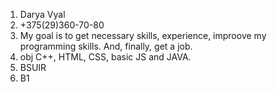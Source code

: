 1. Darya Vyal
2. +375(29)360-70-80
3. My goal is to get necessary skills, experience, improove my programming skills. And, finally, get a job.
4. obj C++, HTML, CSS, basic JS and JAVA.
7. BSUIR
8. B1
